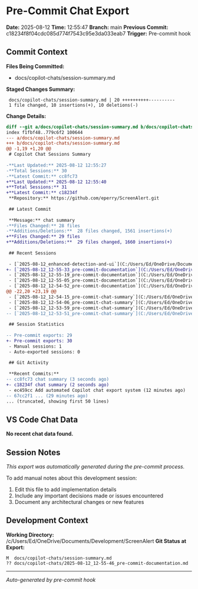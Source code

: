 # Pre-Commit Chat Export

**Date:** 2025-08-12
**Time:** 12:55:47
**Branch:** main
**Previous Commit:** c18234f8f04cdc085d774f7543c95e3da033eab7
**Trigger:** Pre-commit hook

## Commit Context

**Files Being Committed:**
- docs/copilot-chats/session-summary.md

**Staged Changes Summary:**
```
 docs/copilot-chats/session-summary.md | 20 ++++++++++----------
 1 file changed, 10 insertions(+), 10 deletions(-)
```

**Change Details:**
```diff
diff --git a/docs/copilot-chats/session-summary.md b/docs/copilot-chats/session-summary.md
index f1fbf48..779c6f2 100644
--- a/docs/copilot-chats/session-summary.md
+++ b/docs/copilot-chats/session-summary.md
@@ -1,19 +1,20 @@
 # Copilot Chat Sessions Summary
 
-**Last Updated:** 2025-08-12 12:55:27
-**Total Sessions:** 30
-**Latest Commit:** cc8fc73
+**Last Updated:** 2025-08-12 12:55:40
+**Total Sessions:** 31
+**Latest Commit:** c18234f
 **Repository:** https://github.com/eperry/ScreenAlert.git
 
 ## Latest Commit
 
 **Message:** chat summary
-**Files Changed:** 28 files
-**Additions/Deletions:**  28 files changed, 1561 insertions(+)
+**Files Changed:** 29 files
+**Additions/Deletions:**  29 files changed, 1660 insertions(+)
 
 ## Recent Sessions
 
 - [`2025-08-12_enhanced-detection-and-ui`](C:/Users/Ed/OneDrive/Documents/Development/ScreenAlert/docs/copilot-chats/2025-08-12_enhanced-detection-and-ui.md) - 2025-08-12
+- [`2025-08-12_12-55-33_pre-commit-documentation`](C:/Users/Ed/OneDrive/Documents/Development/ScreenAlert/docs/copilot-chats/2025-08-12_12-55-33_pre-commit-documentation.md) - 2025-08-12
 - [`2025-08-12_12-55-19_pre-commit-documentation`](C:/Users/Ed/OneDrive/Documents/Development/ScreenAlert/docs/copilot-chats/2025-08-12_12-55-19_pre-commit-documentation.md) - 2025-08-12
 - [`2025-08-12_12-55-05_pre-commit-documentation`](C:/Users/Ed/OneDrive/Documents/Development/ScreenAlert/docs/copilot-chats/2025-08-12_12-55-05_pre-commit-documentation.md) - 2025-08-12
 - [`2025-08-12_12-54-52_pre-commit-documentation`](C:/Users/Ed/OneDrive/Documents/Development/ScreenAlert/docs/copilot-chats/2025-08-12_12-54-52_pre-commit-documentation.md) - 2025-08-12
@@ -22,20 +23,19 @@
 - [`2025-08-12_12-54-15_pre-commit-chat-summary`](C:/Users/Ed/OneDrive/Documents/Development/ScreenAlert/docs/copilot-chats/2025-08-12_12-54-15_pre-commit-chat-summary.md) - 2025-08-12
 - [`2025-08-12_12-54-06_pre-commit-chat-summary`](C:/Users/Ed/OneDrive/Documents/Development/ScreenAlert/docs/copilot-chats/2025-08-12_12-54-06_pre-commit-chat-summary.md) - 2025-08-12
 - [`2025-08-12_12-53-59_pre-commit-chat-summary`](C:/Users/Ed/OneDrive/Documents/Development/ScreenAlert/docs/copilot-chats/2025-08-12_12-53-59_pre-commit-chat-summary.md) - 2025-08-12
-- [`2025-08-12_12-53-51_pre-commit-chat-summary`](C:/Users/Ed/OneDrive/Documents/Development/ScreenAlert/docs/copilot-chats/2025-08-12_12-53-51_pre-commit-chat-summary.md) - 2025-08-12
 
 ## Session Statistics
 
-- Pre-commit exports: 29
+- Pre-commit exports: 30
 - Manual sessions: 1
 - Auto-exported sessions: 0
 
 ## Git Activity
 
 **Recent Commits:**
-- cc8fc73 chat summary (3 seconds ago)
+- c18234f chat summary (2 seconds ago)
 - ec459cc Add automated Copilot chat export system (12 minutes ago)
-- 67cc2f1 ... (29 minutes ago)
... (truncated, showing first 50 lines)
```

## VS Code Chat Data

**No recent chat data found.**


## Session Notes

*This export was automatically generated during the pre-commit process.*

To add manual notes about this development session:
1. Edit this file to add implementation details
2. Include any important decisions made or issues encountered
3. Document any architectural changes or new features

## Development Context

**Working Directory:** /c/Users/Ed/OneDrive/Documents/Development/ScreenAlert
**Git Status at Export:**
```
M  docs/copilot-chats/session-summary.md
?? docs/copilot-chats/2025-08-12_12-55-46_pre-commit-documentation.md
```

---
*Auto-generated by pre-commit hook*
